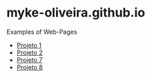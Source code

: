 # myke-oliveira.github.io

Examples of Web-Pages

* [Projeto 1](projeto-1/index.html)
* [Projeto 2](projeto-2/index.html)
* [Projeto 7](projeto-7/index.html)
* [Projeto 8](projeto-8/index.html)